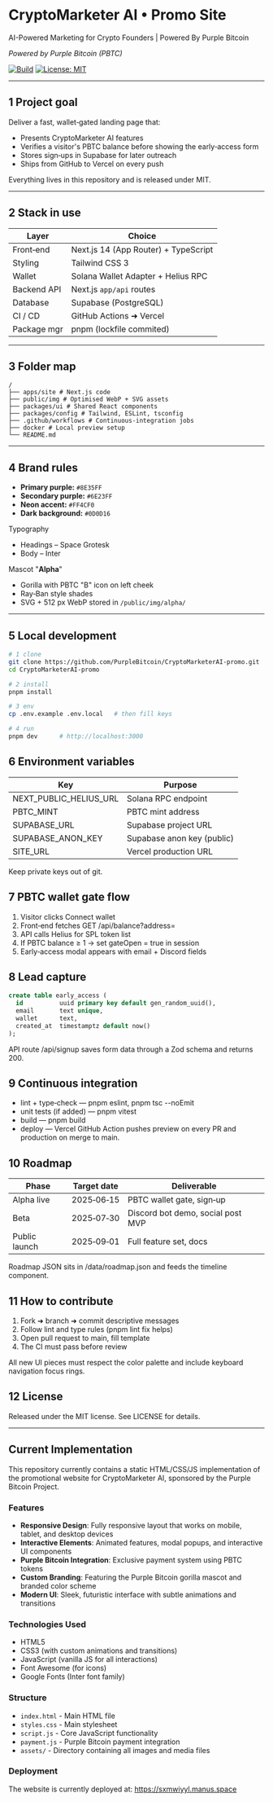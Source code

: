 # CryptoMarketer AI • Promo Site  
AI-Powered Marketing for Crypto Founders | Powered By Purple Bitcoin

*Powered by Purple Bitcoin (PBTC)*  

[![Build](https://github.com/PurpleBitcoin/CryptoMarketerAI‑promo/actions/workflows/ci.yml/badge.svg)](https://github.com/PurpleBitcoin/CryptoMarketerAI‑promo/actions/workflows/ci.yml)
[![License: MIT](https://img.shields.io/badge/License-MIT-yellow.svg)](LICENSE)

---

## 1 Project goal  
Deliver a fast, wallet‑gated landing page that:

* Presents CryptoMarketer AI features  
* Verifies a visitor's PBTC balance before showing the early‑access form  
* Stores sign‑ups in Supabase for later outreach  
* Ships from GitHub to Vercel on every push  

Everything lives in this repository and is released under MIT.

---

## 2 Stack in use

| Layer          | Choice                                       |
|----------------|----------------------------------------------|
| Front‑end      | Next.js 14 (App Router) + TypeScript         |
| Styling        | Tailwind CSS 3                                |
| Wallet         | Solana Wallet Adapter + Helius RPC           |
| Backend API    | Next.js `app/api` routes                      |
| Database       | Supabase (PostgreSQL)                         |
| CI / CD        | GitHub Actions ➜ Vercel                      |
| Package mgr    | pnpm (lockfile commited)                     |

---

## 3 Folder map
```
/
├── apps/site # Next.js code
├── public/img # Optimised WebP + SVG assets
├── packages/ui # Shared React components
├── packages/config # Tailwind, ESLint, tsconfig
├── .github/workflows # Continuous‑integration jobs
├── docker # Local preview setup
└── README.md
```

---

## 4 Brand rules
* **Primary purple:** `#8E35FF`  
* **Secondary purple:** `#6E23FF`  
* **Neon accent:** `#FF4CF0`  
* **Dark background:** `#0D0D16`  

Typography  
* Headings – Space Grotesk  
* Body – Inter  

Mascot "**Alpha**"  
* Gorilla with PBTC "B" icon on left cheek  
* Ray‑Ban style shades  
* SVG + 512 px WebP stored in `/public/img/alpha/`  

---

## 5 Local development

```bash
# 1 clone
git clone https://github.com/PurpleBitcoin/CryptoMarketerAI‑promo.git
cd CryptoMarketerAI‑promo

# 2 install
pnpm install

# 3 env  
cp .env.example .env.local   # then fill keys

# 4 run
pnpm dev      # http://localhost:3000
```

## 6 Environment variables
| Key | Purpose |
|-----|---------|
| NEXT_PUBLIC_HELIUS_URL | Solana RPC endpoint |
| PBTC_MINT | PBTC mint address |
| SUPABASE_URL | Supabase project URL |
| SUPABASE_ANON_KEY | Supabase anon key (public) |
| SITE_URL | Vercel production URL |

Keep private keys out of git.

## 7 PBTC wallet gate flow
1. Visitor clicks Connect wallet
2. Front‑end fetches GET /api/balance?address=<pubkey>
3. API calls Helius for SPL token list
4. If PBTC balance ≥ 1 → set gateOpen = true in session
5. Early‑access modal appears with email + Discord fields

## 8 Lead capture
```sql
create table early_access (
  id          uuid primary key default gen_random_uuid(),
  email       text unique,
  wallet      text,
  created_at  timestamptz default now()
);
```
API route /api/signup saves form data through a Zod schema and returns 200.

## 9 Continuous integration
- lint + type‑check — pnpm eslint, pnpm tsc --noEmit
- unit tests (if added) — pnpm vitest
- build — pnpm build
- deploy — Vercel GitHub Action pushes preview on every PR and production on merge to main.

## 10 Roadmap
| Phase | Target date | Deliverable |
|-------|-------------|-------------|
| Alpha live | 2025‑06‑15 | PBTC wallet gate, sign‑up |
| Beta | 2025‑07‑30 | Discord bot demo, social post MVP |
| Public launch | 2025‑09‑01 | Full feature set, docs |

Roadmap JSON sits in /data/roadmap.json and feeds the timeline component.

## 11 How to contribute
1. Fork ➜ branch ➜ commit descriptive messages
2. Follow lint and type rules (pnpm lint fix helps)
3. Open pull request to main, fill template
4. The CI must pass before review

All new UI pieces must respect the color palette and include keyboard navigation focus rings.

## 12 License
Released under the MIT license.
See LICENSE for details.

---

## Current Implementation

This repository currently contains a static HTML/CSS/JS implementation of the promotional website for CryptoMarketer AI, sponsored by the Purple Bitcoin Project.

### Features

- **Responsive Design**: Fully responsive layout that works on mobile, tablet, and desktop devices
- **Interactive Elements**: Animated features, modal popups, and interactive UI components
- **Purple Bitcoin Integration**: Exclusive payment system using PBTC tokens
- **Custom Branding**: Featuring the Purple Bitcoin gorilla mascot and branded color scheme
- **Modern UI**: Sleek, futuristic interface with subtle animations and transitions

### Technologies Used

- HTML5
- CSS3 (with custom animations and transitions)
- JavaScript (vanilla JS for all interactions)
- Font Awesome (for icons)
- Google Fonts (Inter font family)

### Structure

- `index.html` - Main HTML file
- `styles.css` - Main stylesheet
- `script.js` - Core JavaScript functionality
- `payment.js` - Purple Bitcoin payment integration
- `assets/` - Directory containing all images and media files

### Deployment

The website is currently deployed at: https://sxmwiyyl.manus.space
